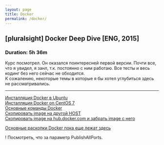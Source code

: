 ```yaml
---
layout: page
title: Docker
permalink: /docker/
---
```



## [pluralsight] Docker Deep Dive [ENG, 2015]  
### Duration: 5h 36m

  Курс посмотрел. Он оказался поинтересней первой версии. Почти все, что я увидел, я занл, т.к. постоянно с ним работаю. Все тесты и весь кодинг без него сейчас не обходится.  
  К сожалению, некоторые темы в которые я бы хотел углубиться здесь не рассматривались.



___



[Инсталляция Docker в Ubuntu](/docker/basics/installing-docker-on-ubuntu/)  
[Инсталляция Docker on CentOS 7](/docker/basics/installing-docker-on-centos/)  
[Основные команды Docker](/docker/basics/basic-commands/)  
[Скопировать image на другой HOST](/docker/basics/copying-images-to-other-hosts/)  
[Скопировать image на hub.docker.com и забрать image с него](/docker/basics/push-and-pull-docker-image-to-hub/)  



[Основные раскопки Docker пока еще лежат здесь](http://pre.sysadm.ru/linux/virtual/docker/)  

! Посмотреть, что за параметр PublishAllPorts.  
